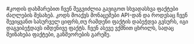 #კოდის დახმარებით ჩვენ შეგვიძლია გავიგოთ სხვადასხვა ფაქტები ძაღლების შესახებ. კოდს მოაქვს მონაცემები API-დან და როდესაც ჩვენ შევიყვანთ სასურველ ციფრს,თუ რამდენი ფაქტის დაბეჭდვა გვსურს, იგი დაგვიბეჭდავს იმდენივე ფაქტს. ჩვენ ასევე ვქმნით ცხრილს, სადაც შეინახება ფაქტები, განმეორების გარეშე.
